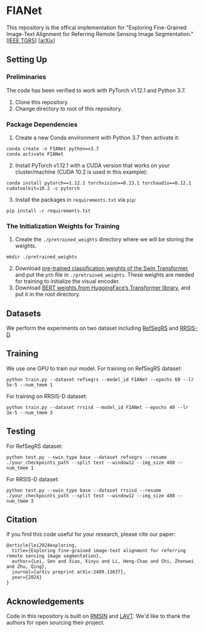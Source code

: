 # FIANet
This repository is the offical implementation for "Exploring Fine-Grained Image-Text Alignment for Referring Remote Sensing Image Segmentation."[[IEEE TGRS](https://ieeexplore.ieee.org/document/10816052)] [[arXiv](https://arxiv.org/abs/2409.13637)]

## Setting Up
### Preliminaries
The code has been verified to work with PyTorch v1.12.1 and Python 3.7.
1. Clone this repository.
2. Change directory to root of this repository.
### Package Dependencies
1. Create a new Conda environment with Python 3.7 then activate it:
```shell
conda create -n FIANet python==3.7
conda activate FIANet
```

2. Install PyTorch v1.12.1 with a CUDA version that works on your cluster/machine (CUDA 10.2 is used in this example):
```shell
conda install pytorch==1.12.1 torchvision==0.13.1 torchaudio==0.12.1 cudatoolkit=10.2 -c pytorch
```

3. Install the packages in `requirements.txt` via `pip`:
```shell
pip install -r requirements.txt
```
### The Initialization Weights for Training
1. Create the `./pretrained_weights` directory where we will be storing the weights.
```shell
mkdir ./pretrained_weights
```
2. Download [pre-trained classification weights of
the Swin Transformer](https://github.com/SwinTransformer/storage/releases/download/v1.0.0/swin_base_patch4_window12_384_22k.pth),
and put the `pth` file in `./pretrained_weights`.
These weights are needed for training to initialize the visual encoder.
3. Download [BERT weights from HuggingFace’s Transformer library](https://huggingface.co/google-bert/bert-base-uncased), 
and put it in the root directory. 

## Datasets
We perform the experiments on two dataset including [RefSegRS](https://github.com/zhu-xlab/rrsis) and [RRSIS-D](https://github.com/Lsan2401/RMSIN). 

## Training
We use one GPU to train our model. 
For training on RefSegRS dataset:
```shell
python train.py --dataset refsegrs --model_id FIANet --epochs 60 --lr 5e-5 --num_tmem 1  
```

For training on RRSIS-D dataset:
```shell
python train.py --dataset rrsisd --model_id FIANet --epochs 40 --lr 3e-5 --num_tmem 3  
```

## Testing
For RefSegRS dataset:
```shell
python test.py --swin_type base --dataset refsegrs --resume ./your_checkpoints_path --split test --window12 --img_size 480 --num_tmem 1 
```
For RRSIS-D dataset:
```shell
python test.py --swin_type base --dataset rrsisd --resume ./your_checkpoints_path --split test --window12 --img_size 480 --num_tmem 3
```

## Citation
If you find this code useful for your research, please cite our paper:
``````
@article{lei2024exploring,
  title={Exploring fine-grained image-text alignment for referring remote sensing image segmentation},
  author={Lei, Sen and Xiao, Xinyu and Li, Heng-Chao and Shi, Zhenwei and Zhu, Qing},
  journal={arXiv preprint arXiv:2409.13637},
  year={2024}
}
``````

## Acknowledgements
Code in this repository is built on [RMSIN](https://github.com/Lsan2401/RMSIN) and [LAVT](https://github.com/yz93/LAVT-RIS). We'd like to thank the authors for open sourcing their project.
